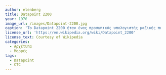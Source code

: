 ```yaml
---
author: elenberg
title: Datapoint 2200
year: 1970
image_url: /images/Datapoint-2200.jpg
caption: 'Το Datapoint 2200 ήταν ένας προσωπικός υπολογιστής μαζικής παραγωγής, σχεδιασμένος από την Computer Terminal Corporation (CTC). Η παραγωγή του ανακοινώθηκε από την CTC τον Ιούνιο του 1970 και πρωτοβγήκε στα μαγαζιά το 1971. Ο σκοπός του ήταν να παρέχει ένα ευέλικτο και οικονομικό τερματικό για σύνδεση με διάφορα mainframe, φορτώνοντας τερματικά από ταινία, κάτι πρωτοποριακό για εκείνη την εποχή σε σχέση με τα περισσότερα τότε τερματικά.'
license_url: 'https://en.wikipedia.org/wiki/Datapoint_2200'
license_text: Courtesy of Wikipedia
categories:
  - Αρχέτυπα
  - Μορφές 
tags:
  - Datapoint
  - CTC
---
```

